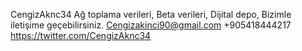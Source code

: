 CengizAknc34
Ağ toplama verileri, Beta verileri, Dijital depo,
Bizimle iletişime geçebilirsiniz.
Cengizakinci90@gmail.com
+905418444217
https://twitter.com/CengizAknc34

